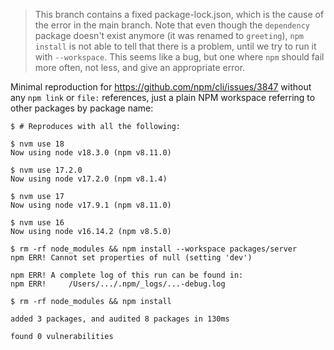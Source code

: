 > This branch contains a fixed package-lock.json, which is the cause of the error in the main branch. Note that even though the `dependency` package doesn't exist anymore (it was renamed to `greeting`), `npm install` is not able to tell that there is a problem, until we try to run it with `--workspace`. This seems like a bug, but one where `npm` should fail more often, not less, and give an appropriate error.

Minimal reproduction for https://github.com/npm/cli/issues/3847 without any
`npm link` or `file:` references, just a plain NPM workspace referring to other
packages by package name:

```console
$ # Reproduces with all the following:

$ nvm use 18
Now using node v18.3.0 (npm v8.11.0)

$ nvm use 17.2.0
Now using node v17.2.0 (npm v8.1.4)

$ nvm use 17
Now using node v17.9.1 (npm v8.11.0)

$ nvm use 16
Now using node v16.14.2 (npm v8.5.0)

$ rm -rf node_modules && npm install --workspace packages/server
npm ERR! Cannot set properties of null (setting 'dev')

npm ERR! A complete log of this run can be found in:
npm ERR!     /Users/.../.npm/_logs/...-debug.log

$ rm -rf node_modules && npm install

added 3 packages, and audited 8 packages in 130ms

found 0 vulnerabilities
```
